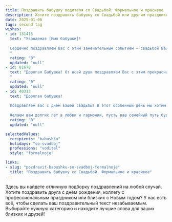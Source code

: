 ```yaml
---
title: Поздравить бабушку водителя со Свадьбой. Формальное и красивое
description: Хотите поздравить бабушку со Свадьбой или другим праздником? Наш ИИ создаст незабываемое поздравление, а вы обязательно выделитесь среди других.  
date: 2025-01-06
tags: second tag
wishes:
- id: 131415
  text: "Уважаемая [Имя бабушки]!
  
  Сердечно поздравляем Вас с этим замечательным событием – свадьбой Ваших [степень родства] детей!  Желаем Вам крепкого здоровья, долголетия и семейного благополучия. Пусть этот день станет началом долгой и счастливой семейной жизни для молодых, а Ваше водительское мастерство и дальше радует всех безопасными и комфортными поездками.  Пусть счастье и радость наполняют Ваш дом!
  "
  rating: "0"
  updated: "null"
- id: 81678
  text: "Дорогая Бабушка! От всей души поздравляем Вас с этим прекрасным днем - днем Вашей свадьбы! Пусть дорога вашей жизни, как и путь водителя, будет безоблачной, полной радости и любви! Желаем Вам крепкого здоровья, душевного спокойствия и долгих лет семейного счастья!
  "
  rating: "0"
  updated: "null"
- id: 40313
  text: "Дорогая бабушка!
  
  Поздравляем вас с днем вашей свадьбы! В этот особенный день мы хотим пожелать вам безмерного счастья и взаимопонимания в вашем совместном пути. Пусть каждый день будет наполнен радостью, теплом и любовью. Как опытный водитель, вы всегда находите правильный маршрут к сердцам ваших близких, даря им заботу и поддержку.
  
  Желаем вам долгих лет в любви и гармонии, пусть ваш семейный путь будет светлым и радостным! С наилучшими пожеланиями, ваши любимые."
  rating: "0"
  updated: "null"

selectedValues:
  recipients: "babushku"
  holidays: "so-svadboj"
  professions: "voditel"
  style: "formalnoje"

links:
- slug: "pozdravit-babushku-so-svadboj-formalnoje"
  title: "Поздравить бабушку со Свадьбой. Формальное и красивое"
---
```


Здесь вы найдете отличную подборку поздравлений на любой случай.
Хотите поздравить друга с днём рождения, коллегу с профессиональным праздником или близких с Новым годом? У нас есть всё, чтобы сделать ваш поздравительный текст незабываемым. Выбирайте нужную категорию и находите лучшие слова для ваших близких и друзей!
